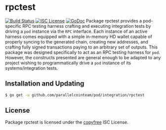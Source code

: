 rpctest
=======
[![Build Status](http://img.shields.io/travis/parallelcointeam/pod.svg)](https://travis-ci.org/parallelcointeam/pod)
[![ISC License](http://img.shields.io/badge/license-ISC-blue.svg)](http://copyfree.org)
[![GoDoc](https://img.shields.io/badge/godoc-reference-blue.svg)](http://godoc.org/github.com/parallelcointeam/pod/integration/rpctest)
Package rpctest provides a pod-specific RPC testing harness crafting and
executing integration tests by driving a `pod` instance via the `RPC`
interface. Each instance of an active harness comes equipped with a simple
in-memory HD wallet capable of properly syncing to the generated chain,
creating new addresses, and crafting fully signed transactions paying to an
arbitrary set of outputs.
This package was designed specifically to act as an RPC testing harness for
`pod`. However, the constructs presented are general enough to be adapted to
any project wishing to programmatically drive a `pod` instance of its
systems/integration tests.
## Installation and Updating
```bash
$ go get -u github.com/parallelcointeam/pod/integration/rpctest
```
## License
Package rpctest is licensed under the [copyfree](http://copyfree.org) ISC
License.

